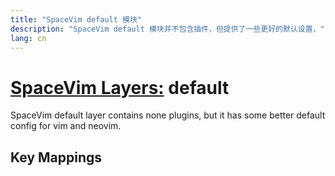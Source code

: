 ```yaml
---
title: "SpaceVim default 模块"
description: "SpaceVim default 模块并不包含插件，但提供了一些更好的默认设置，"
lang: cn
---
```


# [SpaceVim Layers:](../) default

SpaceVim default layer contains none plugins, but it has some better default config for vim and neovim.

## Key Mappings
